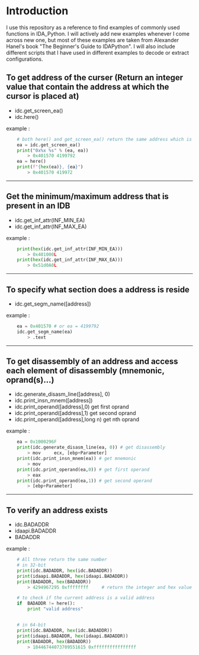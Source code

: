 # Introduction
I use this repository as a reference to find examples of commonly used functions in IDA_Python. I will actively add new examples whenever I come across new one, but most of these examples are taken from Alexander Hanel's book "The Beginner's Guide to IDAPython". I will also include different scripts that I have used in different examples to decode or extract configurations.

## To get address of the curser (Return an integer value that contain the address at which the cursor is placed at)
- idc.get_screen_ea()
- idc.here()

example :
```py
    # both here() and get_screen_ea() return the same address which is the address of curser
    ea = idc.get_screen_ea()
    print("0x%x %s" % (ea, ea))
        > 0x401570 4199792
    ea = here()
    print(f"{hex(ea)}, {ea}")
        > 0x401570 419972
```

---

## Get the minimum/maximum address that is present in an IDB
- idc.get_inf_attr(INF_MIN_EA)
- idc.get_inf_attr(INF_MAX_EA)

example :
```py
    print(hex(idc.get_inf_attr(INF_MIN_EA)))
        > 0x401000L
    print(hex(idc.get_inf_attr(INF_MAX_EA)))
        > 0x51d0A0L
```

---

## To specify what section does a address is reside
- idc.get_segm_name([address])

example :
```py
    ea = 0x401570 # or ea = 4199792
    idc.get_segm_name(ea) 
        > .text 
```

---

## To get disassembly of an address and access each element of disassembly (mnemonic, oprand(s)...)
- idc.generate_disasm_line([address], 0)
- idc.print_insn_mnem([address])
- idc.print_operand([address],0) get first oprand
- idc.print_operand([address],1) get second oprand
- idc.print_operand([address],long n) get nth oprand

example :
```py
    ea = 0x1000296F
    print(idc.generate_disasm_line(ea, 0)) # get disassembly
        > mov     ecx, [ebp+Parameter]
    print(idc.print_insn_mnem(ea)) # get mnemonic
        > mov
    print(idc.print_operand(ea,0)) # get first operand
        > eax
    print(idc.print_operand(ea,1)) # get second operand
        > [ebp+Parameter]
```

---

## To verify an address exists
- idc.BADADDR
- idaapi.BADADDR
- BADADDR

example :
```py
    # All three return the same number
    # in 32-bit
    print(idc.BADADDR, hex(idc.BADADDR))
    print(idaapi.BADADDR, hex(idaapi.BADADDR))
    print(BADADDR, hex(BADADDR))
        > 4294967295 0xffffffff     # return the integer and hex value of all three functions above

    # to check if the current address is a valid address 
    if  BADADDR != here():
        print "valid address"


    # in 64-bit
    print(idc.BADADDR, hex(idc.BADADDR))
    print(idaapi.BADADDR, hex(idaapi.BADADDR))
    print(BADADDR, hex(BADADDR))
        > 18446744073709551615 0xffffffffffffffff
```